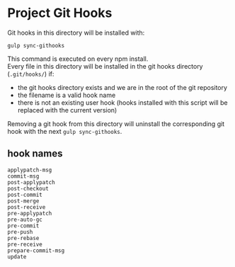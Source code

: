 # Project Git Hooks

Git hooks in this directory will be installed with:

    gulp sync-githooks

This command is executed on every npm install.  
Every file in this directory will be installed in the git hooks directory (`.git/hooks/`) if:

* the git hooks directory exists and we are in the root of the git repository
* the filename is a valid hook name
* there is not an existing user hook (hooks installed with this script will be replaced with the current version)

Removing a git hook from this directory will uninstall the corresponding git hook with the next `gulp sync-githooks`.

## hook names

    applypatch-msg
    commit-msg
    post-applypatch
    post-checkout
    post-commit
    post-merge
    post-receive
    pre-applypatch
    pre-auto-gc
    pre-commit
    pre-push
    pre-rebase
    pre-receive
    prepare-commit-msg
    update
